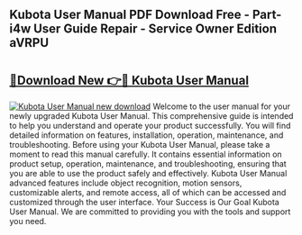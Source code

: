 ## Kubota User Manual PDF Download Free - Part-i4w User Guide Repair - Service Owner Edition aVRPU

# <h2><a href="http://bc27662.oget.top/?id=Kubota+User+Manual">🔗Download New 👉🔴 Kubota User Manual</a></h2>

[![Kubota User Manual new download](https://i.imgur.com/5g1atiW.png)](http://bc27662.oget.top/?id=Kubota+User+Manual)
Welcome to the user manual for your newly upgraded Kubota User Manual. This comprehensive guide is intended to help you understand and operate your product successfully. You will find detailed information on features, installation, operation, maintenance, and troubleshooting. Before using your Kubota User Manual, please take a moment to read this manual carefully. It contains essential information on product setup, operation, maintenance, and troubleshooting, ensuring that you are able to use the product safely and effectively. Kubota User Manual advanced features include object recognition, motion sensors, customizable alerts, and remote access, all of which can be accessed and customized through the user interface. Your Success is Our Goal Kubota User Manual. We are committed to providing you with the tools and support you need.
